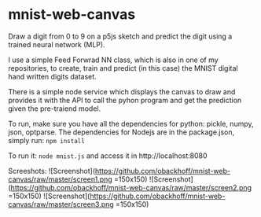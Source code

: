 # mnist-web-canvas
Draw a digit from 0 to 9 on a p5js sketch and predict the digit using a trained neural network (MLP). 

I use a simple Feed Forwrad NN class, which is also in one of my repositories, to create, train and predict (in this case) the MNIST digital hand written digits dataset. 

There is a simple node service which displays the canvas to draw and provides it with the API to call the pyhon program and get the prediction given the pre-traiend model.

To run, make sure you have all the dependencies for python: pickle, numpy, json, optparse. The dependencies for Nodejs are in the package.json, simply run:
```npm install```

To run it: ```node mnist.js``` and access it in http://localhost:8080

Screeshots:
![Screenshot](https://github.com/obackhoff/mnist-web-canvas/raw/master/screen1.png =150x150)
![Screenshot](https://github.com/obackhoff/mnist-web-canvas/raw/master/screen2.png =150x150)
![Screenshot](https://github.com/obackhoff/mnist-web-canvas/raw/master/screen3.png =150x150)


